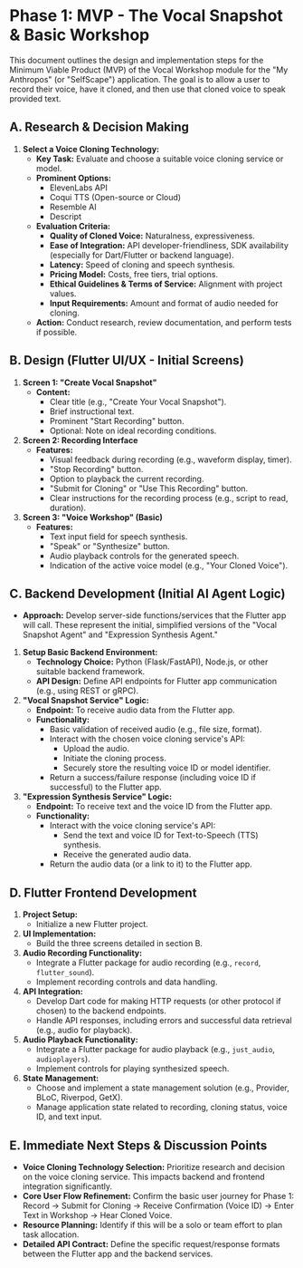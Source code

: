 # Phase 1: MVP - The Vocal Snapshot & Basic Workshop

This document outlines the design and implementation steps for the Minimum Viable Product (MVP) of the Vocal Workshop module for the "My Anthropos" (or "SelfScape") application. The goal is to allow a user to record their voice, have it cloned, and then use that cloned voice to speak provided text.

## A. Research & Decision Making

1.  **Select a Voice Cloning Technology:**
    * **Key Task:** Evaluate and choose a suitable voice cloning service or model.
    * **Prominent Options:**
        * ElevenLabs API
        * Coqui TTS (Open-source or Cloud)
        * Resemble AI
        * Descript
    * **Evaluation Criteria:**
        * **Quality of Cloned Voice:** Naturalness, expressiveness.
        * **Ease of Integration:** API developer-friendliness, SDK availability (especially for Dart/Flutter or backend language).
        * **Latency:** Speed of cloning and speech synthesis.
        * **Pricing Model:** Costs, free tiers, trial options.
        * **Ethical Guidelines & Terms of Service:** Alignment with project values.
        * **Input Requirements:** Amount and format of audio needed for cloning.
    * **Action:** Conduct research, review documentation, and perform tests if possible.

## B. Design (Flutter UI/UX - Initial Screens)

1.  **Screen 1: "Create Vocal Snapshot"**
    * **Content:**
        * Clear title (e.g., "Create Your Vocal Snapshot").
        * Brief instructional text.
        * Prominent "Start Recording" button.
        * Optional: Note on ideal recording conditions.
2.  **Screen 2: Recording Interface**
    * **Features:**
        * Visual feedback during recording (e.g., waveform display, timer).
        * "Stop Recording" button.
        * Option to playback the current recording.
        * "Submit for Cloning" or "Use This Recording" button.
        * Clear instructions for the recording process (e.g., script to read, duration).
3.  **Screen 3: "Voice Workshop" (Basic)**
    * **Features:**
        * Text input field for speech synthesis.
        * "Speak" or "Synthesize" button.
        * Audio playback controls for the generated speech.
        * Indication of the active voice model (e.g., "Your Cloned Voice").

## C. Backend Development (Initial AI Agent Logic)

* **Approach:** Develop server-side functions/services that the Flutter app will call. These represent the initial, simplified versions of the "Vocal Snapshot Agent" and "Expression Synthesis Agent."
1.  **Setup Basic Backend Environment:**
    * **Technology Choice:** Python (Flask/FastAPI), Node.js, or other suitable backend framework.
    * **API Design:** Define API endpoints for Flutter app communication (e.g., using REST or gRPC).
2.  **"Vocal Snapshot Service" Logic:**
    * **Endpoint:** To receive audio data from the Flutter app.
    * **Functionality:**
        * Basic validation of received audio (e.g., file size, format).
        * Interact with the chosen voice cloning service's API:
            * Upload the audio.
            * Initiate the cloning process.
            * Securely store the resulting voice ID or model identifier.
        * Return a success/failure response (including voice ID if successful) to the Flutter app.
3.  **"Expression Synthesis Service" Logic:**
    * **Endpoint:** To receive text and the voice ID from the Flutter app.
    * **Functionality:**
        * Interact with the voice cloning service's API:
            * Send the text and voice ID for Text-to-Speech (TTS) synthesis.
            * Receive the generated audio data.
        * Return the audio data (or a link to it) to the Flutter app.

## D. Flutter Frontend Development

1.  **Project Setup:**
    * Initialize a new Flutter project.
2.  **UI Implementation:**
    * Build the three screens detailed in section B.
3.  **Audio Recording Functionality:**
    * Integrate a Flutter package for audio recording (e.g., `record`, `flutter_sound`).
    * Implement recording controls and data handling.
4.  **API Integration:**
    * Develop Dart code for making HTTP requests (or other protocol if chosen) to the backend endpoints.
    * Handle API responses, including errors and successful data retrieval (e.g., audio for playback).
5.  **Audio Playback Functionality:**
    * Integrate a Flutter package for audio playback (e.g., `just_audio`, `audioplayers`).
    * Implement controls for playing synthesized speech.
6.  **State Management:**
    * Choose and implement a state management solution (e.g., Provider, BLoC, Riverpod, GetX).
    * Manage application state related to recording, cloning status, voice ID, and text input.

## E. Immediate Next Steps & Discussion Points

* **Voice Cloning Technology Selection:** Prioritize research and decision on the voice cloning service. This impacts backend and frontend integration significantly.
* **Core User Flow Refinement:** Confirm the basic user journey for Phase 1: Record -> Submit for Cloning -> Receive Confirmation (Voice ID) -> Enter Text in Workshop -> Hear Cloned Voice.
* **Resource Planning:** Identify if this will be a solo or team effort to plan task allocation.
* **Detailed API Contract:** Define the specific request/response formats between the Flutter app and the backend services.